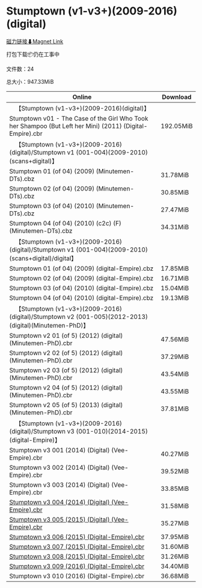# Stumptown (v1-v3+)(2009-2016)(digital)

[磁力链接⬇Magnet Link](magnet:?xt=urn:btih:695e7a722284f1fcd16cbc261a3a873ad85a21d4&dn=Stumptown%20%28v1-v3%2B%29%282009-2016%29%28digital%29)

打包下载📦仍在工事中

文件数：24

总大小：947.33MiB

Online | Download
--- | ---
&emsp;【Stumptown (v1-v3+)(2009-2016)(digital)】 | 
Stumptown v01 - The Case of the Girl Who Took her Shampoo (But Left her Mini) (2011) (Digital-Empire).cbr | 192.05MiB
&emsp;【Stumptown (v1-v3+)(2009-2016)(digital)/Stumptown v1 (001-004)(2009-2010)(scans+digital)】 | 
Stumptown 01 (of 04) (2009) (Minutemen-DTs).cbz | 31.78MiB
Stumptown 02 (of 04) (2009) (Minutemen-DTs).cbz | 30.85MiB
Stumptown 03 (of 04) (2010) (Minutemen-DTs).cbz | 27.47MiB
Stumptown 04 (of 04) (2010) (c2c) (F) (Minutemen-DTs).cbz | 34.31MiB
&emsp;【Stumptown (v1-v3+)(2009-2016)(digital)/Stumptown v1 (001-004)(2009-2010)(scans+digital)/digital】 | 
Stumptown 01 (of 04) (2009) (digital-Empire).cbz | 17.85MiB
Stumptown 02 (of 04) (2009) (digital-Empire).cbz | 16.71MiB
Stumptown 03 (of 04) (2010) (digital-Empire).cbz | 15.04MiB
Stumptown 04 (of 04) (2010) (digital-Empire).cbz | 19.13MiB
&emsp;【Stumptown (v1-v3+)(2009-2016)(digital)/Stumptown v2 (001-005)(2012-2013)(digital)(Minutemen-PhD)】 | 
Stumptown v2 01 (of 5) (2012) (digital) (Minutemen-PhD).cbr | 47.56MiB
Stumptown v2 02 (of 5) (2012) (digital) (Minutemen-PhD).cbr | 37.29MiB
Stumptown v2 03 (of 5) (2012) (digital) (Minutemen-PhD).cbr | 43.54MiB
Stumptown v2 04 (of 5) (2012) (digital) (Minutemen-PhD).cbr | 43.55MiB
Stumptown v2 05 (of 5) (2013) (digital) (Minutemen-PhD).cbr | 37.81MiB
&emsp;【Stumptown (v1-v3+)(2009-2016)(digital)/Stumptown v3 (001-010)(2014-2015)(digital-Empire)】 | 
Stumptown v3 001 (2014) (Digital) (Vee-Empire).cbr | 40.27MiB
Stumptown v3 002 (2014) (Digital) (Vee-Empire).cbr | 39.52MiB
Stumptown v3 003 (2014) (Digital) (Vee-Empire).cbr | 33.85MiB
[Stumptown v3 004 (2014) (Digital) (Vee-Empire).cbr](https://github.com/alicewish/markdown/blob/master/comic/Stumptown-v3-004-2014-Digital-Vee-Empire-cbr.md) | 31.58MiB
[Stumptown v3 005 (2015) (Digital) (Vee-Empire).cbr](https://github.com/alicewish/markdown/blob/master/comic/Stumptown-v3-005-2015-Digital-Vee-Empire-cbr.md) | 35.27MiB
[Stumptown v3 006 (2015) (Digital-Empire).cbr](https://github.com/alicewish/markdown/blob/master/comic/Stumptown-v3-006-2015-Digital-Empire-cbr.md) | 37.95MiB
[Stumptown v3 007 (2015) (Digital-Empire).cbr](https://github.com/alicewish/markdown/blob/master/comic/Stumptown-v3-007-2015-Digital-Empire-cbr.md) | 31.60MiB
[Stumptown v3 008 (2015) (Digital-Empire).cbr](https://github.com/alicewish/markdown/blob/master/comic/Stumptown-v3-008-2015-Digital-Empire-cbr.md) | 31.26MiB
[Stumptown v3 009 (2016) (Digital-Empire).cbr](https://github.com/alicewish/markdown/blob/master/comic/Stumptown-v3-009-2016-Digital-Empire-cbr.md) | 34.40MiB
Stumptown v3 010 (2016) (Digital-Empire).cbr | 36.68MiB